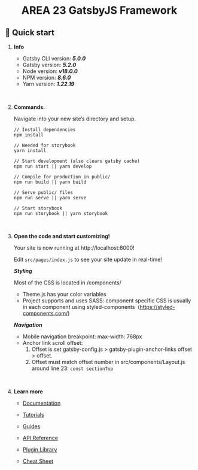 <h1 align="center">
  AREA 23 GatsbyJS Framework
</h1>

## 🚀 Quick start

1.  **Info**

    - Gatsby CLI version: ***5.0.0***
    - Gatsby version: ***5.2.0***
    - Node version: ***v18.0.0***
    - NPM version: ***8.6.0***
    - Yarn version: ***1.22.19***

<br>

2.  **Commands.**

    Navigate into your new site’s directory and setup.

    ```shell
    // Install dependencies 
    npm install
    
    // Needed for storybook
    yarn install

    // Start development (also clears gatsby cache)
    npm run start || yarn develop

    // Compile for production in public/
    npm run build || yarn build

    // Serve public/ files
    npm run serve || yarn serve

    // Start storybook
    npm run storybook || yarn storybook
    ```


<br>

3.  **Open the code and start customizing!**

    Your site is now running at http://localhost:8000!

    Edit `src/pages/index.js` to see your site update in real-time!

    ***Styling***

    Most of the CSS is located in /components/
    - Theme.js has your color variables
    - Project supports and uses SASS: component specific CSS is usually in each component using styled-components  (https://styled-components.com/)

    ***Navigation***
    - Mobile navigation breakpoint: max-width: 768px
    - Anchor link scroll offset: 
        1. Offset is set gatsby-config.js > gatsby-plugin-anchor-links offset > offset. 
        2. Offset must match offset number in src/components/Layout.js around line 23: `const sectionTop`


<br>

4.  **Learn more**

    - [Documentation](https://www.gatsbyjs.com/docs/?utm_source=starter&utm_medium=readme&utm_campaign=minimal-starter)

    - [Tutorials](https://www.gatsbyjs.com/tutorial/?utm_source=starter&utm_medium=readme&utm_campaign=minimal-starter)

    - [Guides](https://www.gatsbyjs.com/tutorial/?utm_source=starter&utm_medium=readme&utm_campaign=minimal-starter)

    - [API Reference](https://www.gatsbyjs.com/docs/api-reference/?utm_source=starter&utm_medium=readme&utm_campaign=minimal-starter)

    - [Plugin Library](https://www.gatsbyjs.com/plugins?utm_source=starter&utm_medium=readme&utm_campaign=minimal-starter)

    - [Cheat Sheet](https://www.gatsbyjs.com/docs/cheat-sheet/?utm_source=starter&utm_medium=readme&utm_campaign=minimal-starter)
